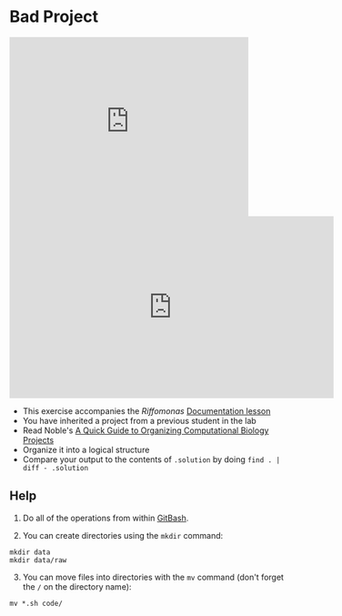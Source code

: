 # Bad Project

<iframe width="420" height="315" src="http://www.youtube.com/embed/dQw4w9WgXcQ" frameborder="0" allowfullscreen></iframe>

<iframe width="570" height="320" src="https://www.youtube.com/embed/Fl4L4M8m4d0?ecver=1" frameborder="0" allowfullscreen></iframe>

* This exercise accompanies the *Riffomonas* [Documentation lesson](http://www.riffomonas.org/tutorials/documentation)
* You have inherited a project from a previous student in the lab
* Read Noble's [A Quick Guide to Organizing Computational Biology Projects](http://journals.plos.org/ploscompbiol/article?id=10.1371/journal.pcbi.1000424)
* Organize it into a logical structure
* Compare your output to the contents of `.solution` by doing `find . | diff - .solution`

## Help

1. Do all of the operations from within [GitBash](https://git-scm.com/downloads).

2. You can create directories using the `mkdir` command:

```
mkdir data
mkdir data/raw
```

3. You can move files into directories with the `mv` command (don't forget the `/` on the directory name):

```
mv *.sh code/
```
